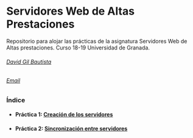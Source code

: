 # Servidores Web de Altas Prestaciones

Repositorio para alojar las prácticas de la asignatura Servidores Web de Altas prestaciones.
Curso 18-19 Universidad de Granada.

###### [David Gil Bautista](https://github.com/DavidBaug)
###### [Email](mailto:davidgilbautista@gmail.com)



### Índice

- #### Práctica 1: [Creación de los servidores](P1/README.md)

- #### Práctica 2: [Sincronización entre servidores](P2/README.md)

